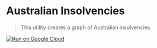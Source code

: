 # Australian Insolvencies

> This utility creates a graph of Australian insolvencies.

[![Run on Google Cloud](https://deploy.cloud.run/button.svg)](https://deploy.cloud.run)
